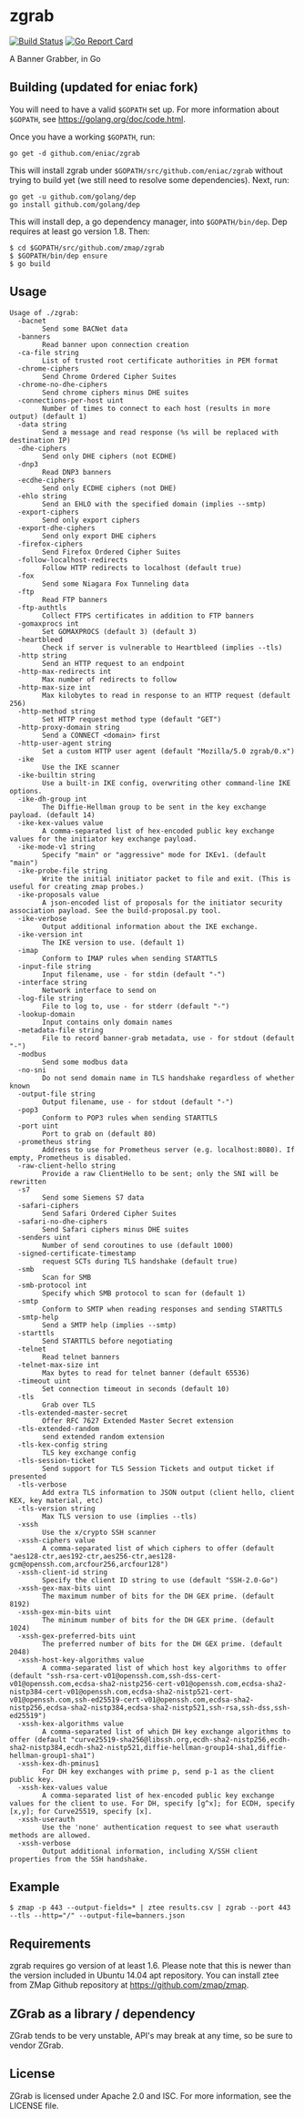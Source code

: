 zgrab
==================

[![Build Status](https://travis-ci.org/zmap/zgrab.svg?branch=master)](https://travis-ci.org/zmap/zgrab)
[![Go Report Card](https://goreportcard.com/badge/github.com/zmap/zgrab)](https://goreportcard.com/report/github.com/zmap/zgrab)

A Banner Grabber, in Go

## Building (updated for eniac fork)

You will need to have a valid `$GOPATH` set up. For more information about `$GOPATH`, see https://golang.org/doc/code.html.

Once you have a working `$GOPATH`, run:

```
go get -d github.com/eniac/zgrab
```

This will install zgrab under `$GOPATH/src/github.com/eniac/zgrab` without trying to build yet (we still need to resolve some dependencies).  Next, run:

```
go get -u github.com/golang/dep
go install github.com/golang/dep
```

This will install dep, a go dependency manager, into `$GOPATH/bin/dep`. Dep requires at least go version 1.8. Then:

```
$ cd $GOPATH/src/github.com/zmap/zgrab
$ $GOPATH/bin/dep ensure
$ go build
```

## Usage

```
Usage of ./zgrab:
  -bacnet
    	Send some BACNet data
  -banners
    	Read banner upon connection creation
  -ca-file string
    	List of trusted root certificate authorities in PEM format
  -chrome-ciphers
    	Send Chrome Ordered Cipher Suites
  -chrome-no-dhe-ciphers
    	Send chrome ciphers minus DHE suites
  -connections-per-host uint
    	Number of times to connect to each host (results in more output) (default 1)
  -data string
    	Send a message and read response (%s will be replaced with destination IP)
  -dhe-ciphers
    	Send only DHE ciphers (not ECDHE)
  -dnp3
    	Read DNP3 banners
  -ecdhe-ciphers
    	Send only ECDHE ciphers (not DHE)
  -ehlo string
    	Send an EHLO with the specified domain (implies --smtp)
  -export-ciphers
    	Send only export ciphers
  -export-dhe-ciphers
    	Send only export DHE ciphers
  -firefox-ciphers
    	Send Firefox Ordered Cipher Suites
  -follow-localhost-redirects
    	Follow HTTP redirects to localhost (default true)
  -fox
    	Send some Niagara Fox Tunneling data
  -ftp
    	Read FTP banners
  -ftp-authtls
    	Collect FTPS certificates in addition to FTP banners
  -gomaxprocs int
    	Set GOMAXPROCS (default 3) (default 3)
  -heartbleed
    	Check if server is vulnerable to Heartbleed (implies --tls)
  -http string
    	Send an HTTP request to an endpoint
  -http-max-redirects int
    	Max number of redirects to follow
  -http-max-size int
    	Max kilobytes to read in response to an HTTP request (default 256)
  -http-method string
    	Set HTTP request method type (default "GET")
  -http-proxy-domain string
    	Send a CONNECT <domain> first
  -http-user-agent string
    	Set a custom HTTP user agent (default "Mozilla/5.0 zgrab/0.x")
  -ike
    	Use the IKE scanner
  -ike-builtin string
    	Use a built-in IKE config, overwriting other command-line IKE options.
  -ike-dh-group int
    	The Diffie-Hellman group to be sent in the key exchange payload. (default 14)
  -ike-kex-values value
    	A comma-separated list of hex-encoded public key exchange values for the initiator key exchange payload.
  -ike-mode-v1 string
    	Specify "main" or "aggressive" mode for IKEv1. (default "main")
  -ike-probe-file string
    	Write the initial initiator packet to file and exit. (This is useful for creating zmap probes.)
  -ike-proposals value
    	A json-encoded list of proposals for the initiator security association payload. See the build-proposal.py tool.
  -ike-verbose
    	Output additional information about the IKE exchange.
  -ike-version int
    	The IKE version to use. (default 1)
  -imap
    	Conform to IMAP rules when sending STARTTLS
  -input-file string
    	Input filename, use - for stdin (default "-")
  -interface string
    	Network interface to send on
  -log-file string
    	File to log to, use - for stderr (default "-")
  -lookup-domain
    	Input contains only domain names
  -metadata-file string
    	File to record banner-grab metadata, use - for stdout (default "-")
  -modbus
    	Send some modbus data
  -no-sni
    	Do not send domain name in TLS handshake regardless of whether known
  -output-file string
    	Output filename, use - for stdout (default "-")
  -pop3
    	Conform to POP3 rules when sending STARTTLS
  -port uint
    	Port to grab on (default 80)
  -prometheus string
    	Address to use for Prometheus server (e.g. localhost:8080). If empty, Prometheus is disabled.
  -raw-client-hello string
    	Provide a raw ClientHello to be sent; only the SNI will be rewritten
  -s7
    	Send some Siemens S7 data
  -safari-ciphers
    	Send Safari Ordered Cipher Suites
  -safari-no-dhe-ciphers
    	Send Safari ciphers minus DHE suites
  -senders uint
    	Number of send coroutines to use (default 1000)
  -signed-certificate-timestamp
    	request SCTs during TLS handshake (default true)
  -smb
    	Scan for SMB
  -smb-protocol int
    	Specify which SMB protocol to scan for (default 1)
  -smtp
    	Conform to SMTP when reading responses and sending STARTTLS
  -smtp-help
    	Send a SMTP help (implies --smtp)
  -starttls
    	Send STARTTLS before negotiating
  -telnet
    	Read telnet banners
  -telnet-max-size int
    	Max bytes to read for telnet banner (default 65536)
  -timeout uint
    	Set connection timeout in seconds (default 10)
  -tls
    	Grab over TLS
  -tls-extended-master-secret
    	Offer RFC 7627 Extended Master Secret extension
  -tls-extended-random
    	send extended random extension
  -tls-kex-config string
    	TLS key exchange config
  -tls-session-ticket
    	Send support for TLS Session Tickets and output ticket if presented
  -tls-verbose
    	Add extra TLS information to JSON output (client hello, client KEX, key material, etc)
  -tls-version string
    	Max TLS version to use (implies --tls)
  -xssh
    	Use the x/crypto SSH scanner
  -xssh-ciphers value
    	A comma-separated list of which ciphers to offer (default "aes128-ctr,aes192-ctr,aes256-ctr,aes128-gcm@openssh.com,arcfour256,arcfour128")
  -xssh-client-id string
    	Specify the client ID string to use (default "SSH-2.0-Go")
  -xssh-gex-max-bits uint
    	The maximum number of bits for the DH GEX prime. (default 8192)
  -xssh-gex-min-bits uint
    	The minimum number of bits for the DH GEX prime. (default 1024)
  -xssh-gex-preferred-bits uint
    	The preferred number of bits for the DH GEX prime. (default 2048)
  -xssh-host-key-algorithms value
    	A comma-separated list of which host key algorithms to offer (default "ssh-rsa-cert-v01@openssh.com,ssh-dss-cert-v01@openssh.com,ecdsa-sha2-nistp256-cert-v01@openssh.com,ecdsa-sha2-nistp384-cert-v01@openssh.com,ecdsa-sha2-nistp521-cert-v01@openssh.com,ssh-ed25519-cert-v01@openssh.com,ecdsa-sha2-nistp256,ecdsa-sha2-nistp384,ecdsa-sha2-nistp521,ssh-rsa,ssh-dss,ssh-ed25519")
  -xssh-kex-algorithms value
    	A comma-separated list of which DH key exchange algorithms to offer (default "curve25519-sha256@libssh.org,ecdh-sha2-nistp256,ecdh-sha2-nistp384,ecdh-sha2-nistp521,diffie-hellman-group14-sha1,diffie-hellman-group1-sha1")
  -xssh-kex-dh-pminus1
    	For DH key exchanges with prime p, send p-1 as the client public key.
  -xssh-kex-values value
    	A comma-separated list of hex-encoded public key exchange values for the client to use. For DH, specify [g^x]; for ECDH, specify [x,y]; for Curve25519, specify [x].
  -xssh-userauth
    	Use the 'none' authentication request to see what userauth methods are allowed.
  -xssh-verbose
    	Output additional information, including X/SSH client properties from the SSH handshake.
```

## Example

```
$ zmap -p 443 --output-fields=* | ztee results.csv | zgrab --port 443 --tls --http="/" --output-file=banners.json
```

## Requirements

zgrab requires go version of at least 1.6. Please note that this is newer than the version included in Ubuntu 14.04 apt repository. You can install ztee from ZMap Github repository at https://github.com/zmap/zmap.


## ZGrab as a library / dependency

ZGrab tends to be very unstable, API's may break at any time, so be sure to vendor ZGrab.

## License

ZGrab is licensed under Apache 2.0 and ISC. For more information, see the LICENSE file.
